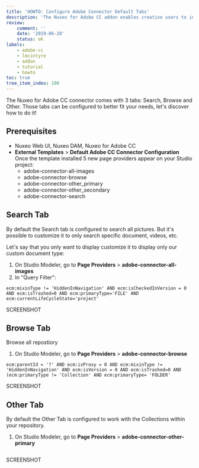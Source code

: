 ```yaml
---
title: 'HOWTO: Configure Adobe Connector Default Tabs'
description: 'The Nuxeo for Adobe CC addon enables creative users to interact directly with Nuxeo repository assets from within InDesign, Photoshop or Illustrator.'
review:
    comment: ''
    date: '2019-06-20'
    status: ok
labels:
    - adobe-cc
    - lmcintyre
    - addon
    - tutorial
    - howto
toc: true
tree_item_index: 100
---
```


The Nuxeo for Adobe CC connector comes with 3 tabs: Search, Browse and Other. Those tabs can be configured to better fit your needs, let's discover how to do it!

## Prerequisites

- Nuxeo Web UI, Nuxeo DAM, Nuxeo for Adobe CC
- **External Templates** > **Default Adobe CC Connector Configuration**
  Once the template installed 5 new page providers appear on your Studio project:
    - adobe-connector-all-images
    - adobe-connector-browse
    - adobe-connector-other_primary
    - adobe-connector-other_secondary
    - adobe-connector-search

## Search Tab

By default the Search tab is configured to search all pictures. But it's possible to customize it to only search specific document, videos, etc.

Let's say that you only want to display   customize it to display only our custom document type:

1. On Studio Modeler, go to **Page Providers** > **adobe-connector-all-images**
1. In "Query Filter":
  ```
  ecm:mixinType != 'HiddenInNavigation' AND ecm:isCheckedInVersion = 0 AND ecm:isTrashed=0 AND ecm:primaryType='FILE' AND ecm:currentLifeCycleState='project'
  ```

SCREENSHOT


## Browse Tab

Browse all repostiory

1. On Studio Modeler, go to **Page Providers** > **adobe-connector-browse**
```
ecm:parentId = '?' AND ecm:isProxy = 0 AND ecm:mixinType != 'HiddenInNavigation' AND ecm:isVersion = 0 AND ecm:isTrashed=0 AND (ecm:primaryType != 'Collection' AND ecm:primaryType= 'FOLDER'
```

SCREENSHOT

## Other Tab

By default the Other Tab is configured to work with the Collections within your repository.

1. On Studio Modeler, go to **Page Providers** > **adobe-connector-other-primary**
```

```



SCREENSHOT
